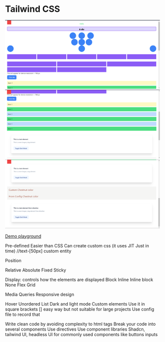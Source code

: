 # Tailwind CSS
![page 1](assets\1.png)
![page 2](assets\2.png)
![page 3](assets\3.png)

[Demo playground](https://play.tailwindcss.com/VhoM8XFm2h?layout=preview)

Pre-defined
Easier than CSS
Can create custom css (it uses JIT Just in time)
//text-[50px] custom entity

Position

Relative
Absolute
Fixed
Sticky

Display: controls how the elements are displayed
Block
Inline
Inline block
None
Flex
Grid

Media Queries
Responsive design

Hover 
Unordered List
Dark and light mode
Custom elements
Use it in square brackets [] easy way but not suitable for large projects
Use config file to record that

Write clean code by avoiding complexity to html tags
Break your code into several components
Use directives
Use component libraries
Shadcn, tailwind UI, headless UI for commonly used components like buttons inputs